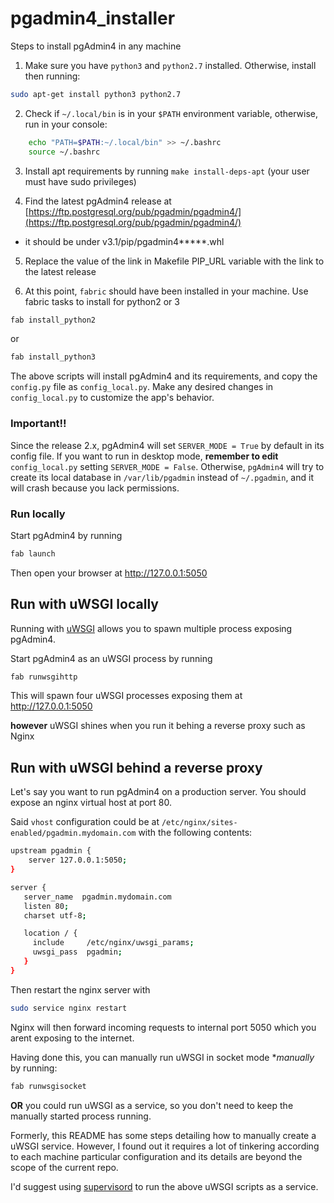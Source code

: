 # pgadmin4_installer
Steps to install pgAdmin4 in any machine

1. Make sure you have `python3` and `python2.7` installed. Otherwise, install then running:

```sh
sudo apt-get install python3 python2.7
```

2. Check if `~/.local/bin` is in your `$PATH` environment variable, otherwise, run in your console:

```sh
	echo "PATH=$PATH:~/.local/bin" >> ~/.bashrc
	source ~/.bashrc
```

3. Install apt requirements by running `make install-deps-apt` (your user must have sudo privileges)

4. Find the latest pgAdmin4 release at [https://ftp.postgresql.org/pub/pgadmin/pgadmin4/](https://ftp.postgresql.org/pub/pgadmin/pgadmin4/)
 - it should be under v3.1/pip/pgadmin4*****.whl

5. Replace the value of the link in Makefile PIP_URL variable with the link to the latest release

7. At this point, `fabric` should have been installed in your machine. Use fabric tasks to install for python2 or 3
 
```sh
fab install_python2
```

or

```sh
fab install_python3
```

The above scripts will install pgAdmin4 and its requirements, and copy the `config.py` file as `config_local.py`. Make any desired changes in `config_local.py` to customize the app's behavior.

### Important!!

Since the release 2.x, pgAdmin4 will set `SERVER_MODE = True` by default in its config file. If you want to run in desktop mode, **remember to edit**  `config_local.py` setting `SERVER_MODE = False`. Otherwise, `pgAdmin4` will try to create its local database in `/var/lib/pgadmin` instead of `~/.pgadmin`, and it will crash because you lack permissions.


### Run locally

Start pgAdmin4 by running

```sh
fab launch
```

Then open your browser at http://127.0.0.1:5050

## Run with uWSGI locally

Running with [uWSGI](http://uwsgi-docs.readthedocs.io/en/latest/) allows you to spawn multiple process exposing pgAdmin4. 

Start pgAdmin4 as an uWSGI process by running

```sh
fab runwsgihttp
```

This will spawn four uWSGI processes exposing them at http://127.0.0.1:5050

**however** uWSGI shines when you run it behing a reverse proxy such as Nginx


## Run with uWSGI behind a reverse proxy

Let's say you want to run pgAdmin4 on a production server. You should expose an nginx virtual host at port 80.

Said `vhost` configuration could be at `/etc/nginx/sites-enabled/pgadmin.mydomain.com` with the following contents:

```sh
upstream pgadmin {
    server 127.0.0.1:5050;
}

server {
   server_name  pgadmin.mydomain.com
   listen 80;
   charset utf-8;

   location / {
     include     /etc/nginx/uwsgi_params;
     uwsgi_pass  pgadmin;
   }
}
```

Then restart the nginx server with

```sh
sudo service nginx restart
```

Nginx will then forward incoming requests to internal port 5050 which you arent exposing to the internet.

Having done this, you can manually run uWSGI in socket mode **manually* by running:

```sh
fab runwsgisocket
```

**OR** you could run uWSGI as a service, so you don't need to keep the manually started process running.

Formerly, this README has some steps detailing how to manually create a uWSGI service. However, I found out it requires a lot of tinkering according to each machine particular configuration and its details are beyond the scope of the current repo.

I'd suggest using [supervisord](http://supervisord.org/) to run the above uWSGI scripts as a service.
